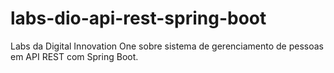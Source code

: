 # labs-dio-api-rest-spring-boot
Labs da Digital Innovation One sobre sistema de gerenciamento de pessoas em API REST com Spring Boot.
